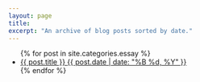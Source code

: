 ```yaml
---
layout: page
title: 
excerpt: "An archive of blog posts sorted by date."
---
```


<ul class="post-list">
{% for post in site.categories.essay %} 
  <li><article><a href="{{ site.url }}{{ post.url }}">{{ post.title }} <span class="entry-date"><time datetime="{{ post.date | date_to_xmlschema }}">{{ post.date | date: "%B %d, %Y" }}</time></span></a></article></li>
{% endfor %}
</ul>
